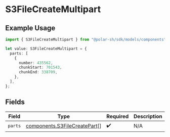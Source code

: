 # S3FileCreateMultipart

## Example Usage

```typescript
import { S3FileCreateMultipart } from "@polar-sh/sdk/models/components";

let value: S3FileCreateMultipart = {
  parts: [
    {
      number: 435562,
      chunkStart: 701543,
      chunkEnd: 338709,
    },
  ],
};
```

## Fields

| Field                                                                        | Type                                                                         | Required                                                                     | Description                                                                  |
| ---------------------------------------------------------------------------- | ---------------------------------------------------------------------------- | ---------------------------------------------------------------------------- | ---------------------------------------------------------------------------- |
| `parts`                                                                      | [components.S3FileCreatePart](../../models/components/s3filecreatepart.md)[] | :heavy_check_mark:                                                           | N/A                                                                          |
